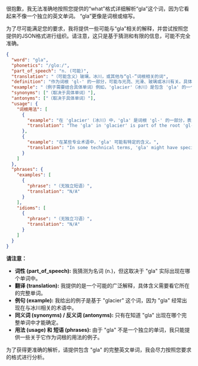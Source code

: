 很抱歉，我无法准确地按照您提供的“what”格式详细解析“gla”这个词，因为它看起来不像一个独立的英文单词。 “gla”更像是词根或缩写。

为了尽可能满足您的要求，我将提供一些可能与“gla”相关的解释，并尝试按照您提供的JSON格式进行组织。请注意，这只是基于猜测和有限的信息，可能不完全准确。

```json
{
  "word": "gla",
  "phonetics": "/ɡlɑː/",
  "part_of_speech": "n. (可能)",
  "translation": "（可能含义）玻璃，冰川，或其他与“gl-”词根相关的词",
  "definition": "作为词根 'gl-' 的一部分，可能与光亮、光滑、玻璃或冰川有关。具体的含义取决于完整的单词。",
  "example": "（例子需要结合具体单词）例如，'glacier'（冰川）是包含 'gla' 的一个词。",
  "synonyms": ["（取决于具体单词）"],
  "antonyms": ["（取决于具体单词）"],
  "usage": {
    "词根用法": [
      {
        "example": "在 'glacier' (冰川) 中，'gla' 是词根 'gl-' 的一部分，表示冰。",
        "translation": "The 'gla' in 'glacier' is part of the root 'gl-', indicating ice."
      },
      {
        "example": "在某些专业术语中，'gla' 可能有特定的含义。",
        "translation": "In some technical terms, 'gla' might have specific meanings."
      }
    ]
  },
  "phrases": {
    "examples": [
      {
        "phrase": "（无独立短语）",
        "translation": "N/A"
      }
    ],
    "idioms": [
      {
        "phrase": "（无独立习语）",
        "translation": "N/A"
      }
    ]
  }
}
```

**请注意：**

*   **词性 (part\_of\_speech):** 我猜测为名词 (n.)，但这取决于 "gla" 实际出现在哪个单词中。
*   **翻译 (translation):**  我提供的是一个可能的广泛解释，具体含义需要看它所在的完整单词。
*   **例句 (example):**  我给出的例子是基于 "glacier" 这个词，因为 "gla" 经常出现在与冰川相关的术语中。
*   **同义词 (synonyms) / 反义词 (antonyms):** 只有在知道 "gla" 出现在哪个完整单词中才能确定。
*   **用法 (usage) 和 短语 (phrases):** 由于 "gla" 不是一个独立的单词，我只能提供一些关于它作为词根的用法的例子。

为了获得更准确的解析，请提供包含 "gla" 的完整英文单词，我会尽力按照您要求的格式进行分析。
 